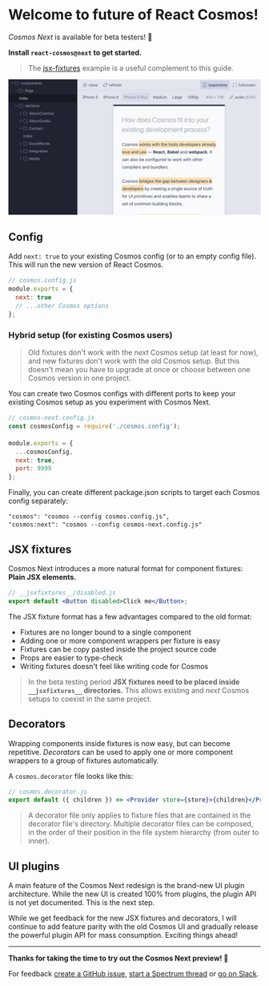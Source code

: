 # Welcome to future of React Cosmos!

_Cosmos Next_ is available for beta testers! 🎉

**Install `react-cosmos@next` to get started.**

> The [jsx-fixtures](examples/jsx-fixtures) example is a useful complement to this guide.

![Cosmos Next](next.png)

## Config

Add `next: true` to your existing Cosmos config (or to an empty config file). This will run the new version of React Cosmos.

```js
// cosmos.config.js
module.exports = {
  next: true
  // ...other Cosmos options
};
```

### Hybrid setup (for existing Cosmos users)

> Old fixtures don't work with the _next_ Cosmos setup (at least for now), and new fixtures don't work with the old Cosmos setup. But this doesn't mean you have to upgrade at once or choose between one Cosmos version in one project.

You can create two Cosmos configs with different ports to keep your existing Cosmos setup as you experiment with Cosmos Next.

```js
// cosmos-next.config.js
const cosmosConfig = require('./cosmos.config');

module.exports = {
  ...cosmosConfig,
  next: true,
  port: 9999
};
```

Finally, you can create different package.json scripts to target each Cosmos config separately:

```
"cosmos": "cosmos --config cosmos.config.js",
"cosmos:next": "cosmos --config cosmos-next.config.js"
```

## JSX fixtures

Cosmos Next introduces a more natural format for component fixtures: **Plain JSX elements.**

```jsx
// __jsxfixtures__/disabled.js
export default <Button disabled>Click me</Button>;
```

The JSX fixture format has a few advantages compared to the old format:

- Fixtures are no longer bound to a single component
- Adding one or more component wrappers per fixture is easy
- Fixtures can be copy pasted inside the project source code
- Props are easier to type-check
- Writing fixtures doesn't feel like writing code for Cosmos

> In the beta testing period **JSX fixtures need to be placed inside `__jsxfixtures__` directories.** This allows existing and _next_ Cosmos setups to coexist in the same project.

## Decorators

Wrapping components inside fixtures is now easy, but can become repetitive. _Decorators_ can be used to apply one or more component wrappers to a group of fixtures automatically.

A `cosmos.decorator` file looks like this:

```jsx
// cosmos.decorator.js
export default ({ children }) => <Provider store={store}>{children}</Provider>;
```

> A decorator file only applies to fixture files that are contained in the decorator file's directory. Multiple decorator files can be composed, in the order of their position in the file system hierarchy (from outer to inner).

## UI plugins

A main feature of the Cosmos Next redesign is the brand-new UI plugin architecture. While the new UI is created 100% from plugins, the plugin API is not yet documented. This is the next step.

While we get feedback for the new JSX fixtures and decorators, I will continue to add feature parity with the old Cosmos UI and gradually release the powerful plugin API for mass consumption. Exciting things ahead!

---

**Thanks for taking the time to try out the Cosmos Next preview! 🙏**

For feedback [create a GitHub issue](https://github.com/react-cosmos/react-cosmos/issues/new), [start a Spectrum thread](https://spectrum.chat/cosmos) or [go on Slack](https://join-react-cosmos.now.sh/).
